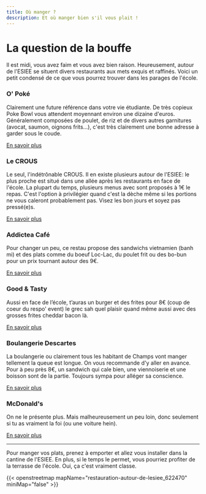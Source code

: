 ```yaml
---
title: Où manger ?
description: Et où manger bien s'il vous plait !
---
```


# La question de la bouffe

Il est midi, vous avez faim et vous avez bien raison. Heureusement, autour de l'ESIEE se situent divers restaurants aux
mets exquis et raffinés. Voici un petit condensé de ce que vous pourrez trouver dans les parages de l'école.

### O' Poké

Clairement une future référence dans votre vie étudiante. De très copieux Poke Bowl vous attendent moyennant environ une
dizaine d'euros. Généralement composées de poulet, de riz et de divers autres garnitures (avocat, saumon, 
oignons frits...), c'est très clairement une bonne adresse à garder sous le coude.

[En savoir plus](https://www.tripadvisor.fr/Restaurant_Review-g1078666-d17566999-Reviews-O_Poke-Champs_sur_Marne_Marne_la_Vallee_Seine_et_Marne_Ile_de_France.html)

### Le CROUS

Le seul, l'indétrônable CROUS. Il en existe plusieurs autour de l'ESIEE: le plus proche est situé dans une allée après
les restaurants en face de l'école. La plupart du temps, plusieurs menus avec sont proposés à 1€ le repas. C'est 
l'option à privilégier quand c'est la dèche même si les portions ne vous caleront probablement pas. Visez les bon jours
et soyez pas pressé(e)s.

[En savoir plus](https://www.crous-creteil.fr/restauration/carte-des-restaurants/)

### Addictea Café

Pour changer un peu, ce restau propose des sandwichs vietnamien (banh mi) et des plats comme du boeuf Loc-Lac, du 
poulet frit ou des bo-bun pour un prix tournant autour des 9€.

[En savoir plus](https://www.tripadvisor.fr/Restaurant_Review-g1078666-d11737288-Reviews-Addictea_Cafe-Champs_sur_Marne_Marne_la_Vallee_Seine_et_Marne_Ile_de_France.html)

### Good & Tasty
Aussi en face de l’école, t’auras un burger et des frites pour 8€ (coup de coeur du respo' event) le grec sah quel
plaisir quand même aussi avec des grosses frites cheddar bacon là.

[En savoir plus](http://goodtasty.fr/)

### Boulangerie Descartes

La boulangerie ou clairement tous les habitant de Champs vont manger tellement la queue est longue. On vous recommande 
d'y aller en avance. Pour à peu près 8€, un sandwich qui cale bien, une viennoiserie et une boisson sont de la partie.
Toujours sympa pour alléger sa conscience.

[En savoir plus](https://boulangerie-descartes.eatbu.com/?lang=fr)

### McDonald's

On ne le présente plus. Mais malheureusement un peu loin, donc seulement si tu as vraiment la foi (ou une voiture hein).

[En savoir plus](https://www.restaurants.mcdonalds.fr/mcdonalds-champs-sur-marne)

---

Pour manger vos plats, prenez à emporter et allez vous installer dans la cantine de l'ESIEE. En plus, si le temps le 
permet, vous pourriez profiter de la terrasse de l'école. Oui, ça c'est vraiment classe.

{{< openstreetmap mapName="restauration-autour-de-lesiee_622470" miniMap="false" >}}